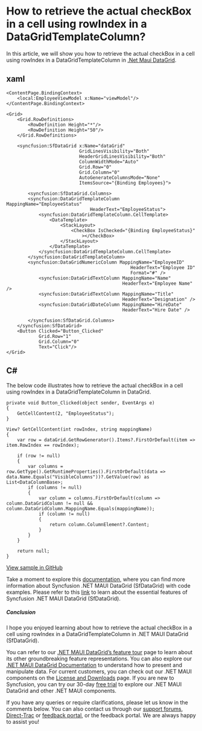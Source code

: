 # How to retrieve the actual checkBox in a cell using rowIndex in a DataGridTemplateColumn?
In this article, we will show you how to retrieve the actual checkBox in a cell using rowIndex in a DataGridTemplateColumn in [.Net Maui DataGrid](https://www.syncfusion.com/maui-controls/maui-datagrid).

## xaml
```
<ContentPage.BindingContext>
    <local:EmployeeViewModel x:Name="viewModel"/>
</ContentPage.BindingContext>

<Grid>
    <Grid.RowDefinitions>
        <RowDefinition Height="*"/>
        <RowDefinition Height="50"/>
    </Grid.RowDefinitions>

    <syncfusion:SfDataGrid x:Name="dataGrid"
                           GridLinesVisibility="Both"
                           HeaderGridLinesVisibility="Both"
                           ColumnWidthMode="Auto"
                           Grid.Row="0"
                           Grid.Column="0"
                           AutoGenerateColumnsMode="None"
                           ItemsSource="{Binding Employees}">

        <syncfusion:SfDataGrid.Columns>
        <syncfusion:DataGridTemplateColumn MappingName="EmployeeStatus"
                               HeaderText="EmployeeStatus">
            <syncfusion:DataGridTemplateColumn.CellTemplate>
                <DataTemplate>
                    <StackLayout>
                        <CheckBox IsChecked="{Binding EmployeeStatus}"
                            ></CheckBox>
                    </StackLayout>
                </DataTemplate>
            </syncfusion:DataGridTemplateColumn.CellTemplate>
        </syncfusion:DataGridTemplateColumn>
        <syncfusion:DataGridNumericColumn MappingName="EmployeeID"
                                              HeaderText="Employee ID"
                                              Format="#" />
            <syncfusion:DataGridTextColumn MappingName="Name"
                                           HeaderText="Employee Name" />
            <syncfusion:DataGridTextColumn MappingName="Title"
                                           HeaderText="Designation" />
            <syncfusion:DataGridDateColumn MappingName="HireDate"
                                           HeaderText="Hire Date" />

        </syncfusion:SfDataGrid.Columns>
    </syncfusion:SfDataGrid>
    <Button Clicked="Button_Clicked" 
            Grid.Row="1"
            Grid.Column="0"
            Text="Click"/>
</Grid>
```

## C#
The below code illustrates how to retrieve the actual checkBox in a cell using rowIndex in a DataGridTemplateColumn in DataGrid.
```
private void Button_Clicked(object sender, EventArgs e)
{
    GetCellContent(2, "EmployeeStatus");
}

View? GetCellContent(int rowIndex, string mappingName)
{
    var row = dataGrid.GetRowGenerator().Items?.FirstOrDefault(item => item.RowIndex == rowIndex);

    if (row != null)
    {
        var columns = row.GetType().GetRuntimeProperties().FirstOrDefault(data => data.Name.Equals("VisibleColumns"))?.GetValue(row) as List<DataColumnBase>;
        if (columns != null)
        {
            var column = columns.FirstOrDefault(column => column.DataGridColumn != null && column.DataGridColumn.MappingName.Equals(mappingName));
            if (column != null)
            {
                return column.ColumnElement?.Content;
            }
        }
    }

    return null;
}
```
[View sample in GitHub](https://github.com/SyncfusionExamples/How-to-retrieve-the-actual-checkBox-in-a-cell-using-rowIndex-in-a-DataGridTemplateColumn)

Take a moment to explore this [documentation](https://help.syncfusion.com/maui/datagrid/overview), where you can find more information about Syncfusion .NET MAUI DataGrid (SfDataGrid) with code examples. Please refer to this [link](https://www.syncfusion.com/maui-controls/maui-datagrid) to learn about the essential features of Syncfusion .NET MAUI DataGrid (SfDataGrid).
 
##### Conclusion
 
I hope you enjoyed learning about how to retrieve the actual checkBox in a cell using rowIndex in a DataGridTemplateColumn in .NET MAUI DataGrid (SfDataGrid).
 
You can refer to our [.NET MAUI DataGrid’s feature tour](https://www.syncfusion.com/maui-controls/maui-datagrid) page to learn about its other groundbreaking feature representations. You can also explore our [.NET MAUI DataGrid Documentation](https://help.syncfusion.com/maui/datagrid/getting-started) to understand how to present and manipulate data. 
For current customers, you can check out our .NET MAUI components on the [License and Downloads](https://www.syncfusion.com/sales/teamlicense) page. If you are new to Syncfusion, you can try our 30-day [free trial](https://www.syncfusion.com/downloads/maui) to explore our .NET MAUI DataGrid and other .NET MAUI components.
 
If you have any queries or require clarifications, please let us know in the comments below. You can also contact us through our [support forums](https://www.syncfusion.com/forums), [Direct-Trac](https://support.syncfusion.com/create) or [feedback portal](https://www.syncfusion.com/feedback/maui?control=sfdatagrid), or the feedback portal. We are always happy to assist you!
  
